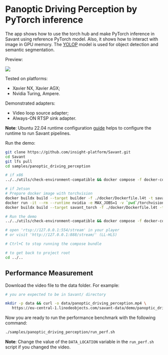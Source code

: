 # Panoptic Driving Perception by PyTorch inference

The app shows how to use the torch hub and make PyTorch inference in Savant using reference PyTorch model. Also, it shows how to interact with image in GPU memory. The [YOLOP](https://github.com/hustvl/YOLOP) model is used for object detection and semantic segmentation.

Preview:

![](assets/panoptic_driving_perception.webp)

Tested on platforms:

- Xavier NX, Xavier AGX;
- Nvidia Turing, Ampere.

Demonstrated adapters:

- Video loop source adapter;
- Always-ON RTSP sink adapter.

**Note**: Ubuntu 22.04 runtime configuration [guide](../../docs/runtime-configuration.md) helps to configure the runtime to run Savant pipelines.

Run the demo:

```bash
git clone https://github.com/insight-platform/Savant.git
cd Savant
git lfs pull
cd samples/panoptic_driving_perception

# if x86
../../utils/check-environment-compatible && docker compose -f docker-compose.x86.yml up

# if Jetson
# Prepare docker image with torchvision
docker buildx build --target builder -f ./docker/Dockerfile.l4t -t savant_torch_build .
docker run -it --rm --runtime nvidia -e MAX_JOBS=1 -v `pwd`/torchvision:/torchvision --entrypoint /bin/bash savant_torch_build /opt/torchvision/build_torchvision.sh
docker buildx build --target savant_torch -f ./docker/Dockerfile.l4t -t panoptic_driving_perception-module .

# Run the demo
../../utils/check-environment-compatible && docker compose -f docker-compose.l4t.yml up

# open 'rtsp://127.0.0.1:554/stream' in your player
# or visit 'http://127.0.0.1:888/stream/' (LL-HLS)

# Ctrl+C to stop running the compose bundle

# to get back to project root
cd ../..
```

## Performance Measurement

Download the video file to the data folder. For example:

```bash
# you are expected to be in Savant/ directory

mkdir -p data && curl -o data/panoptic_driving_perception.mp4 \
   https://eu-central-1.linodeobjects.com/savant-data/demo/panoptic_driving_perception.mp4
```

Now you are ready to run the performance benchmark with the following command:

```bash
./samples/panoptic_driving_perception/run_perf.sh
```

**Note**: Change the value of the `DATA_LOCATION` variable in the `run_perf.sh` script if you changed the video.
